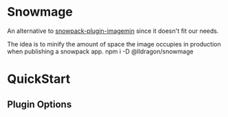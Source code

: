 # Snowmage
An alternative to [snowpack-plugin-imagemin](https://github.com/jaredLunde/snowpack-plugin-imagemin) since it doesn't fit our needs.

The idea is to minify the amount of space the image occupies in production when publishing a snowpack app.
npm i -D @lldragon/snowmage

# QuickStart




## Plugin Options


